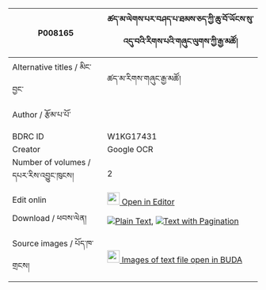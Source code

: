 |P008165|ཚད་མ་ལེགས་པར་བཤད་པ་ཐམས་ཅད་ཀྱི་ཆུ་བོ་ཡོངས་སུ་འདུ་བའི་རིགས་པའི་གཞུང་ལུགས་ཀྱི་རྒྱ་མཚོ། 
| --- | --- 
|Alternative titles  /  མིང་བྱང་  |ཚད་མ་རིགས་གཞུང་རྒྱ་མཚོ།
|Author  /  རྩོམ་པ་པོ་  | 
|BDRC ID | W1KG17431
|Creator | Google OCR
|Number of volumes  /  དཔར་རིས་འབྱུང་ཁུངས། | 2
|Edit onlin | [<img width="25" src="https://img.icons8.com/color/25/000000/edit-property.png"> Open in Editor](http://editor.openpecha.org/P008165)
|Download  /  ཕབས་ལེན། | [![](https://img.icons8.com/color/20/000000/txt.png)Plain Text](https://github.com/Openpecha/P008165/releases/download/v02/P008165_base.zip), [![](https://img.icons8.com/color/20/000000/txt.png)Text with Pagination](https://github.com/Openpecha/P008165/releases/download/v02/P008165_hfml.zip)
|Source images  /  པོད་ཁ་གྲངས། | [<img width="25" src="https://library.bdrc.io/icons/BUDA-small.svg"> Images of text file open in BUDA](https://library.bdrc.io/show/bdr:W1KG17431)